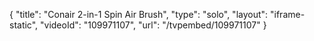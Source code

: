 {
    "title": "Conair 2-in-1 Spin Air Brush",
    "type": "solo",
    "layout": "iframe-static",
    "videoId": "109971107",
    "url": "\/tvpembed\/109971107"
}